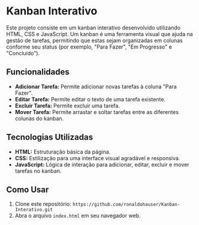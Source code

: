 # Kanban Interativo

Este projeto consiste em um kanban interativo desenvolvido utilizando HTML, CSS e JavaScript. Um kanban é uma ferramenta visual que ajuda na gestão de tarefas, permitindo que estas sejam organizadas em colunas conforme seu status (por exemplo, "Para Fazer", "Em Progresso" e "Concluído").

## Funcionalidades

- **Adicionar Tarefa:** Permite adicionar novas tarefas à coluna "Para Fazer".
- **Editar Tarefa:** Permite editar o texto de uma tarefa existente.
- **Excluir Tarefa:** Permite excluir uma tarefa.
- **Mover Tarefa:** Permite arrastar e soltar tarefas entre as diferentes colunas do kanban.

## Tecnologias Utilizadas

- **HTML:** Estruturação básica da página.
- **CSS:** Estilização para uma interface visual agradável e responsiva.
- **JavaScript:** Lógica de interação para adicionar, editar, excluir e mover tarefas no kanban.

## Como Usar

1. Clone este repositório: `https://github.com/ronaldohauser/Kanban-Interativo.git`
2. Abra o arquivo `index.html` em seu navegador web.
